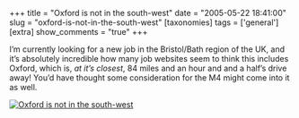 +++
title = "Oxford is not in the south-west"
date = "2005-05-22 18:41:00"
slug = "oxford-is-not-in-the-south-west"
[taxonomies]
tags = ['general']
[extra]
show_comments = "true"
+++

I’m currently looking for a new job in the Bristol/Bath region of the UK, and it’s absolutely incredible how many job websites seem to think this includes Oxford, which is, *at it’s closest*, 84 miles and an hour and and a half’s drive away! You’d have thought some consideration for the M4 might come into it as well.

[![Oxford is not in the south-west](http://photos12.flickr.com/15113444_06e224720c_m.jpg)](http://www.flickr.com/photos/pip/15113444/ "Oxford is not in the south-west")
